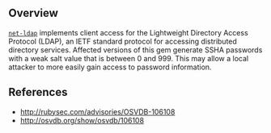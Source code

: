 ## Overview
[`net-ldap`](https://rubygems.org/gems/net-ldap) implements client access for the Lightweight Directory Access Protocol (LDAP), an IETF standard protocol for accessing distributed directory services.
Affected versions of this gem generate SSHA passwords with a weak salt value that is between 0 and 999. This may allow a local attacker to more easily gain access to password information.

## References
- http://rubysec.com/advisories/OSVDB-106108
- http://osvdb.org/show/osvdb/106108
